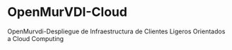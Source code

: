 OpenMurVDI-Cloud
================

OpenMurvdi-Despliegue de Infraestructura de Clientes Ligeros Orientados a Cloud Computing 
